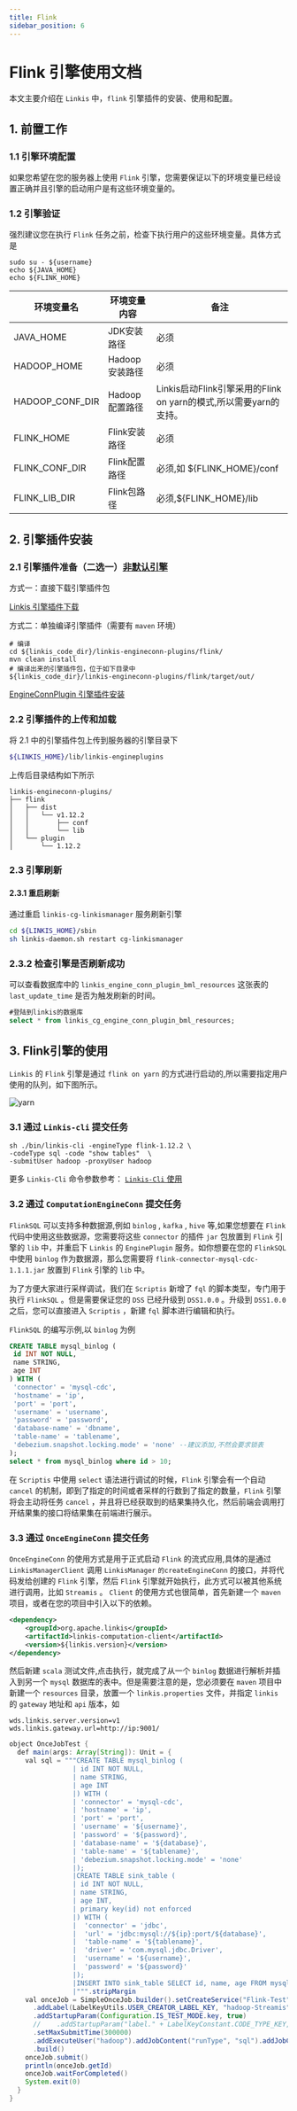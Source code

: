 ```yaml
---
title: Flink
sidebar_position: 6
---
```


# Flink 引擎使用文档

本文主要介绍在 `Linkis` 中，`flink` 引擎插件的安装、使用和配置。

## 1. 前置工作
### 1.1 引擎环境配置

如果您希望在您的服务器上使用 `Flink` 引擎，您需要保证以下的环境变量已经设置正确并且引擎的启动用户是有这些环境变量的。

### 1.2 引擎验证

强烈建议您在执行 `Flink` 任务之前，检查下执行用户的这些环境变量。具体方式是
```
sudo su - ${username}
echo ${JAVA_HOME}
echo ${FLINK_HOME}
```

| 环境变量名      | 环境变量内容   | 备注                                   |
|-----------------|----------------|----------------------------------------|
| JAVA_HOME       | JDK安装路径    | 必须                                   |
| HADOOP_HOME     | Hadoop安装路径 | 必须                                   |
| HADOOP_CONF_DIR | Hadoop配置路径 | Linkis启动Flink引擎采用的Flink on yarn的模式,所以需要yarn的支持。                                   |
| FLINK_HOME      | Flink安装路径  | 必须                                   |
| FLINK_CONF_DIR  | Flink配置路径  | 必须,如 ${FLINK_HOME}/conf                                   |
| FLINK_LIB_DIR  | Flink包路径  | 必须,${FLINK_HOME}/lib                                   |


## 2. 引擎插件安装

### 2.1 引擎插件准备（二选一）[非默认引擎](./overview.md)

方式一：直接下载引擎插件包

[Linkis 引擎插件下载](https://linkis.apache.org/zh-CN/blog/2022/04/15/how-to-download-engineconn-plugin)

方式二：单独编译引擎插件（需要有 `maven` 环境）

```
# 编译
cd ${linkis_code_dir}/linkis-engineconn-plugins/flink/
mvn clean install
# 编译出来的引擎插件包，位于如下目录中
${linkis_code_dir}/linkis-engineconn-plugins/flink/target/out/
```

[EngineConnPlugin 引擎插件安装](../deployment/install-engineconn.md)

### 2.2 引擎插件的上传和加载

将 2.1 中的引擎插件包上传到服务器的引擎目录下
```bash 
${LINKIS_HOME}/lib/linkis-engineplugins
```
上传后目录结构如下所示
```
linkis-engineconn-plugins/
├── flink
│   ├── dist
│   │   └── v1.12.2
│   │       ├── conf
│   │       └── lib
│   └── plugin
│       └── 1.12.2
```
### 2.3 引擎刷新

#### 2.3.1 重启刷新
通过重启 `linkis-cg-linkismanager` 服务刷新引擎
```bash
cd ${LINKIS_HOME}/sbin
sh linkis-daemon.sh restart cg-linkismanager
```

### 2.3.2 检查引擎是否刷新成功
可以查看数据库中的 `linkis_engine_conn_plugin_bml_resources` 这张表的 `last_update_time` 是否为触发刷新的时间。

```sql
#登陆到linkis的数据库 
select * from linkis_cg_engine_conn_plugin_bml_resources;
```


## 3. Flink引擎的使用

`Linkis` 的 `Flink` 引擎是通过 `flink on yarn` 的方式进行启动的,所以需要指定用户使用的队列，如下图所示。

![yarn](./images/yarn-conf.png)  

### 3.1 通过 `Linkis-cli` 提交任务

```shell
sh ./bin/linkis-cli -engineType flink-1.12.2 \
-codeType sql -code "show tables"  \
-submitUser hadoop -proxyUser hadoop
```

更多 `Linkis-Cli` 命令参数参考： [`Linkis-Cli` 使用](../user-guide/linkiscli-manual.md)

### 3.2 通过 `ComputationEngineConn` 提交任务

`FlinkSQL` 可以支持多种数据源,例如 `binlog` , `kafka` , `hive` 等,如果您想要在 `Flink` 代码中使用这些数据源，您需要将这些 `connector` 的插件 `jar` 包放置到 `Flink` 引擎的 `lib` 中，并重启下 `Linkis` 的 `EnginePlugin` 服务。如你想要在您的 `FlinkSQL` 中使用 `binlog` 作为数据源，那么您需要将 `flink-connector-mysql-cdc-1.1.1.jar` 放置到 `Flink` 引擎的 `lib` 中。

为了方便大家进行采样调试，我们在 `Scriptis` 新增了 `fql` 的脚本类型，专门用于执行 `FlinkSQL` 。但是需要保证您的 `DSS` 已经升级到 `DSS1.0.0` 。升级到 `DSS1.0.0` 之后，您可以直接进入 `Scriptis` ，新建 `fql` 脚本进行编辑和执行。

`FlinkSQL` 的编写示例,以 `binlog` 为例
```sql
CREATE TABLE mysql_binlog (
 id INT NOT NULL,
 name STRING,
 age INT
) WITH (
 'connector' = 'mysql-cdc',
 'hostname' = 'ip',
 'port' = 'port',
 'username' = 'username',
 'password' = 'password',
 'database-name' = 'dbname',
 'table-name' = 'tablename',
 'debezium.snapshot.locking.mode' = 'none' --建议添加,不然会要求锁表
);
select * from mysql_binlog where id > 10;
```
在 `Scriptis` 中使用 `select` 语法进行调试的时候，`Flink` 引擎会有一个自动 `cancel` 的机制，即到了指定的时间或者采样的行数到了指定的数量，`Flink` 引擎将会主动将任务 `cancel` ，并且将已经获取到的结果集持久化，然后前端会调用打开结果集的接口将结果集在前端进行展示。

### 3.3 通过 `OnceEngineConn` 提交任务

`OnceEngineConn` 的使用方式是用于正式启动 `Flink` 的流式应用,具体的是通过 `LinkisManagerClient` 调用 `LinkisManager` `的createEngineConn` 的接口，并将代码发给创建的 `Flink` 引擎，然后 `Flink` 引擎就开始执行，此方式可以被其他系统进行调用，比如 `Streamis` 。 `Client` 的使用方式也很简单，首先新建一个 `maven` 项目，或者在您的项目中引入以下的依赖。
```xml
<dependency>
    <groupId>org.apache.linkis</groupId>
    <artifactId>linkis-computation-client</artifactId>
    <version>${linkis.version}</version>
</dependency>
```
然后新建 `scala` 测试文件,点击执行，就完成了从一个 `binlog` 数据进行解析并插入到另一个 `mysql` 数据库的表中。但是需要注意的是，您必须要在 `maven` 项目中新建一个 `resources` 目录，放置一个 `linkis.properties` 文件，并指定 `linkis` 的 `gateway` 地址和 `api` 版本，如
```properties
wds.linkis.server.version=v1
wds.linkis.gateway.url=http://ip:9001/
```
```java
object OnceJobTest {
  def main(args: Array[String]): Unit = {
    val sql = """CREATE TABLE mysql_binlog (
                | id INT NOT NULL,
                | name STRING,
                | age INT
                |) WITH (
                | 'connector' = 'mysql-cdc',
                | 'hostname' = 'ip',
                | 'port' = 'port',
                | 'username' = '${username}',
                | 'password' = '${password}',
                | 'database-name' = '${database}',
                | 'table-name' = '${tablename}',
                | 'debezium.snapshot.locking.mode' = 'none'
                |);
                |CREATE TABLE sink_table (
                | id INT NOT NULL,
                | name STRING,
                | age INT,
                | primary key(id) not enforced
                |) WITH (
                |  'connector' = 'jdbc',
                |  'url' = 'jdbc:mysql://${ip}:port/${database}',
                |  'table-name' = '${tablename}',
                |  'driver' = 'com.mysql.jdbc.Driver',
                |  'username' = '${username}',
                |  'password' = '${password}'
                |);
                |INSERT INTO sink_table SELECT id, name, age FROM mysql_binlog;
                |""".stripMargin
    val onceJob = SimpleOnceJob.builder().setCreateService("Flink-Test").addLabel(LabelKeyUtils.ENGINE_TYPE_LABEL_KEY, "flink-1.12.2")
      .addLabel(LabelKeyUtils.USER_CREATOR_LABEL_KEY, "hadoop-Streamis").addLabel(LabelKeyUtils.ENGINE_CONN_MODE_LABEL_KEY, "once")
      .addStartupParam(Configuration.IS_TEST_MODE.key, true)
      //    .addStartupParam("label." + LabelKeyConstant.CODE_TYPE_KEY, "sql")
      .setMaxSubmitTime(300000)
      .addExecuteUser("hadoop").addJobContent("runType", "sql").addJobContent("code", sql).addSource("jobName", "OnceJobTest")
      .build()
    onceJob.submit()
    println(onceJob.getId)
    onceJob.waitForCompleted()
    System.exit(0)
  }
}
```
